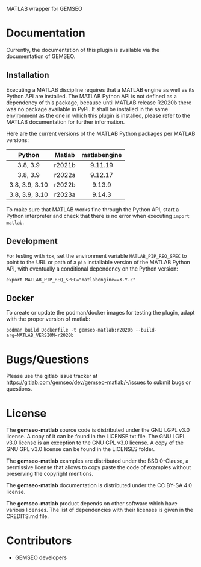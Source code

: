 <!--
Copyright 2021 IRT Saint Exupéry, https://www.irt-saintexupery.com

This work is licensed under the Creative Commons Attribution-ShareAlike 4.0
International License. To view a copy of this license, visit
http://creativecommons.org/licenses/by-sa/4.0/ or send a letter to Creative
Commons, PO Box 1866, Mountain View, CA 94042, USA.
-->

MATLAB wrapper for GEMSEO

# Documentation

Currently, the documentation of this plugin is available via the
documentation of GEMSEO.

## Installation

Executing a MATLAB discipline requires that a MATLAB engine as well as
its Python API are installed. The MATLAB Python API is not defined as a
dependency of this package, because until MATLAB release R2020b there
was no package available in PyPI. It shall be installed in the same
environment as the one in which this plugin is installed, please refer
to the MATLAB documentation for further information.

Here are the current versions of the MATLAB Python packages per MATLAB
versions:

| Python | Matlab | matlabengine |
|:------:|:------:|:------------:|
| 3.8, 3.9 | r2021b | 9.11.19 |
| 3.8, 3.9 | r2022a | 9.12.17 |
| 3.8, 3.9, 3.10 | r2022b | 9.13.9 |
| 3.8, 3.9, 3.10 | r2023a | 9.14.3 |

To make sure that MATLAB works fine through the Python API, start a
Python interpreter and check that there is no error when executing
`import matlab`.

## Development

For testing with `tox`, set the environment variable
`MATLAB_PIP_REQ_SPEC` to point to the URL or path of a `pip` installable
version of the MATLAB Python API, with eventually a conditional
dependency on the Python version:

``` console
export MATLAB_PIP_REQ_SPEC="matlabengine==X.Y.Z"
```

## Docker

To create or update the podman/docker images for testing the plugin,
adapt with the proper version of matlab:

``` console
podman build Dockerfile -t gemseo-matlab:r2020b --build-arg=MATLAB_VERSION=r2020b
```

# Bugs/Questions

Please use the gitlab issue tracker at
<https://gitlab.com/gemseo/dev/gemseo-matlab/-/issues>
to submit bugs or questions.

# License

The **gemseo-matlab** source code is distributed under the GNU LGPL v3.0 license.
A copy of it can be found in the LICENSE.txt file.
The GNU LGPL v3.0 license is an exception to the GNU GPL v3.0 license.
A copy of the GNU GPL v3.0 license can be found in the LICENSES folder.

The **gemseo-matlab** examples are distributed under the BSD 0-Clause, a permissive
license that allows to copy paste the code of examples without preserving the
copyright mentions.

The **gemseo-matlab** documentation is distributed under the CC BY-SA 4.0 license.

The **gemseo-matlab** product depends on other software which have various licenses.
The list of dependencies with their licenses is given in the CREDITS.md file.

# Contributors

- GEMSEO developers
